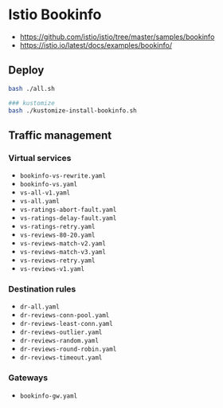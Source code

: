 # Istio Bookinfo

- https://github.com/istio/istio/tree/master/samples/bookinfo
- https://istio.io/latest/docs/examples/bookinfo/

## Deploy

```bash
bash ./all.sh

### kustomize
bash ./kustomize-install-bookinfo.sh
```

## Traffic management

### Virtual services

- `bookinfo-vs-rewrite.yaml`
- `bookinfo-vs.yaml`
- `vs-all-v1.yaml`
- `vs-all.yaml`
- `vs-ratings-abort-fault.yaml`
- `vs-ratings-delay-fault.yaml`
- `vs-ratings-retry.yaml`
- `vs-reviews-80-20.yaml`
- `vs-reviews-match-v2.yaml`
- `vs-reviews-match-v3.yaml`
- `vs-reviews-retry.yaml`
- `vs-reviews-v1.yaml`

### Destination rules

- `dr-all.yaml`
- `dr-reviews-conn-pool.yaml`
- `dr-reviews-least-conn.yaml`
- `dr-reviews-outlier.yaml`
- `dr-reviews-random.yaml`
- `dr-reviews-round-robin.yaml`
- `dr-reviews-timeout.yaml`

### Gateways

- `bookinfo-gw.yaml`
